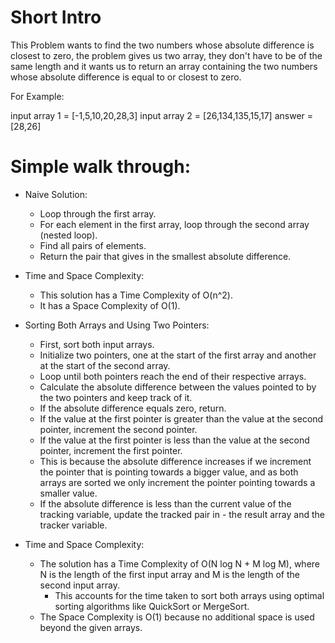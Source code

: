 # Short Intro

This Problem wants to find the two numbers whose absolute difference is closest to zero, the problem gives us two array, they don't have to be of the same length and it wants us to return an array containing the two numbers whose absolute difference is equal to or closest to zero.

For Example:

input array 1 = [-1,5,10,20,28,3]
input array 2 = [26,134,135,15,17]
answer =[28,26]

# Simple walk through:

- Naive Solution:

  - Loop through the first array.
  - For each element in the first array, loop through the second array (nested loop).
  - Find all pairs of elements.
  - Return the pair that gives in the smallest absolute difference.

- Time and Space Complexity:

  - This solution has a Time Complexity of O(n^2).
  - It has a Space Complexity of O(1).

- Sorting Both Arrays and Using Two Pointers:

  - First, sort both input arrays.
  - Initialize two pointers, one at the start of the first array and another at the start of the second array.
  - Loop until both pointers reach the end of their respective arrays.
  - Calculate the absolute difference between the values pointed to by the two pointers and keep track of it.
  - If the absolute difference equals zero, return.
  - If the value at the first pointer is greater than the value at the second pointer, increment the second pointer.
  - If the value at the first pointer is less than the value at the second pointer, increment the first pointer.
  - This is because the absolute difference increases if we increment the pointer that is pointing towards a bigger value, and as both arrays are sorted we only increment the pointer pointing towards a smaller value.
  - If the absolute difference is less than the current value of the tracking variable, update the tracked pair in - the result array and the tracker variable.

- Time and Space Complexity:

  - The solution has a Time Complexity of O(N log N + M log M), where N is the length of the first input array and M is the length of the second input array.
    - This accounts for the time taken to sort both arrays using optimal sorting algorithms like QuickSort or MergeSort.
  - The Space Complexity is O(1) because no additional space is used beyond the given arrays.
